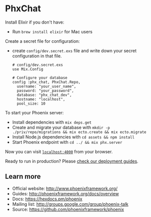 # PhxChat

Install Elixir if you don't have:

  * Run `brew install elixir` for Mac users

Create a secret file for configuration:

  * create `config/dev.secret.exs` file and write down your secret configuration in that file.

 	```
	# config/dev.secret.exs
	use Mix.Config
	
	# Configure your database
	config :phx_chat, PhxChat.Repo,
	  username: "your_user_name",
	  password: "your_password",
	  database: "phx_chat_dev",
	  hostname: "localhost",
	  pool_size: 10
	```

To start your Phoenix server:

  * Install dependencies with `mix deps.get`
  * Create and migrate your database with `mkdir -p ./priv/repo/migrations && mix ecto.create && mix ecto.migrate`
  * Install Node.js dependencies with `cd assets && npm install`
  * Start Phoenix endpoint with `cd ../ && mix phx.server`

Now you can visit [`localhost:4000`](http://localhost:4000) from your browser.

Ready to run in production? Please [check our deployment guides](http://www.phoenixframework.org/docs/deployment).

## Learn more

  * Official website: http://www.phoenixframework.org/
  * Guides: http://phoenixframework.org/docs/overview
  * Docs: https://hexdocs.pm/phoenix
  * Mailing list: http://groups.google.com/group/phoenix-talk
  * Source: https://github.com/phoenixframework/phoenix
